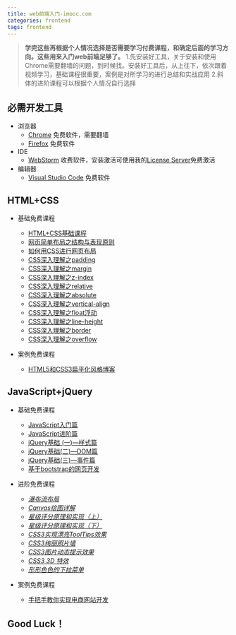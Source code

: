 ```yaml
---
title: web前端入门-imooc.com
categories: frontend
tags: frontend
---
```


> **学完这些再根据个人情况选择是否需要学习付费课程，和确定后面的学习方向。这些用来入门web前端足够了。**
> 1.先安装好工具，关于安装和使用Chrome需要翻墙的问题，到时候找。安装好工具后，从上往下，依次跟着视频学习，基础课程很重要，案例是对所学习的进行总结和实战应用
> 2.斜体的进阶课程可以根据个人情况自行选择
>  


<!-- more -->


## 必需开发工具


- 浏览器
  - [Chrome](https://www.google.cn/chrome/) 免费软件，需要翻墙
  - [Firefox](http://www.firefox.com.cn/) 免费软件
- IDE
  - [WebStorm](http://www.jetbrains.com/webstorm/download/) 收费软件，安装激活可使用我的[License Server](https://heimo-he.github.io/idea/)免费激活
- 编辑器
  - [Visual Studio Code](https://code.visualstudio.com/Download) 免费软件



## HTML+CSS
- 基础免费课程
  - [HTML+CSS基础课程](https://www.imooc.com/learn/9)
  - [网页简单布局之结构与表现原则](https://www.imooc.com/learn/20)
  - [如何用CSS进行网页布局](https://www.imooc.com/learn/57)
  - [CSS深入理解之padding](https://www.imooc.com/learn/710)
  - [CSS深入理解之margin](https://www.imooc.com/learn/680)
  - [CSS深入理解之z-index](https://www.imooc.com/learn/643)
  - [CSS深入理解之relative](https://www.imooc.com/learn/565)
  - [CSS深入理解之absolute](https://www.imooc.com/learn/192)
  - [CSS深入理解之vertical-align](https://www.imooc.com/learn/542)
  - [CSS深入理解之float浮动](https://www.imooc.com/learn/121)
  - [CSS深入理解之line-height](https://www.imooc.com/learn/403)
  - [CSS深入理解之border](https://www.imooc.com/learn/755)
  - [CSS深入理解之overflow](https://www.imooc.com/learn/256)

- 案例免费课程
  - [HTML5和CSS3扁平化风格博客](https://www.imooc.com/learn/445)

## JavaScript+jQuery
- 基础免费课程
  - [JavaScript入门篇](https://www.imooc.com/learn/36)
  - [JavaScript进阶篇](https://www.imooc.com/learn/10)
  - [jQuery基础 (一)—样式篇](https://www.imooc.com/learn/418)
  - [jQuery基础(二)—DOM篇](https://www.imooc.com/learn/530)
  - [jQuery基础(三)—事件篇](https://www.imooc.com/learn/429)
  - [基于bootstrap的网页开发](https://www.imooc.com/learn/182)

- 进阶免费课程
  - *[瀑布流布局](https://www.imooc.com/learn/101)*
  - *[Canvas绘图详解](https://www.imooc.com/learn/185)*
  - *[星级评分原理和实现（上）](https://www.imooc.com/learn/842)*
  - *[星级评分原理和实现（下）](https://www.imooc.com/learn/848)*
  - *[CSS3实现漂亮ToolTips效果](https://www.imooc.com/learn/331)*
  - *[CSS3绚丽照片墙](https://www.imooc.com/learn/227)*
  - *[CSS3图片动态提示效果](https://www.imooc.com/learn/473)*
  - *[CSS3 3D 特效](https://www.imooc.com/learn/77)*
  - *[形形色色的下拉菜单](https://www.imooc.com/learn/12)*

- 案例免费课程
  - [手把手教你实现电商网站开发](https://www.imooc.com/learn/100)

## Good Luck！

